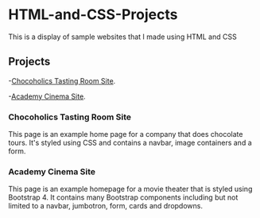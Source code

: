 # HTML-and-CSS-Projects
This is a display of sample websites that I made using HTML and CSS

## Projects
-[Chocoholics Tasting Room Site](https://github.com/Kelsey-Anderson/HTML-and-CSS-Projects/tree/main/Basic_HTML_and_CSS/Chocoholics_Project).

-[Academy Cinema Site](https://github.com/Kelsey-Anderson/HTML-and-CSS-Projects/tree/main/Basic_HTML_and_CSS/Cinema_Bootstrap4_project).

### Chocoholics Tasting Room Site
This page is an example home page for a company that does chocolate tours. It's styled using CSS and contains a navbar, image containers and a form.

### Academy Cinema Site
This page is an example homepage for a movie theater that is styled using Bootstrap 4. It contains many Bootstrap components including but not limited to a navbar, jumbotron, form, cards and dropdowns.
